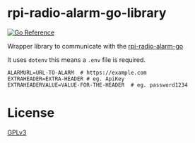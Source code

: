 # rpi-radio-alarm-go-library

[![Go Reference](https://pkg.go.dev/badge/github.com/bb4L/rpi-radio-alarm-go-library.svg)](https://pkg.go.dev/github.com/bb4L/rpi-radio-alarm-go-library)


Wrapper library to communicate with the [rpi-radio-alarm-go](https://github.com/bb4L/rpi-radio-alarm-go)

It uses `dotenv` this means a `.env` file is required.

```
ALARMURL=URL-TO-ALARM  # https://example.com
EXTRAHEADER=EXTRA-HEADER # eg. ApiKey
EXTRAHEADERVALUE=VALUE-FOR-THE-HEADER  # eg. password1234
```

# License
[GPLv3](LICENSE)
